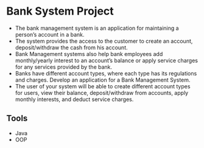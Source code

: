 # Bank System Project
- The bank management system is an application for maintaining a person’s account in a bank. 
- The system provides the access to the customer to create an account, deposit/withdraw the cash from his account. 
- Bank Management systems also help bank employees add monthly/yearly interest to an account’s balance or apply service charges for any services provided by the bank. 
- Banks have different account types, where each type has its regulations and charges. Develop an application for a Bank Management System. 
- The user of your system will be able to create different account types for users, view their balance, deposit/withdraw from accounts, apply monthly interests, and deduct service charges.

## Tools
- Java
- OOP
